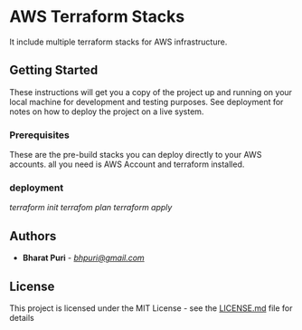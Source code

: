 # AWS Terraform Stacks

It include multiple terraform stacks for AWS infrastructure.

## Getting Started

These instructions will get you a copy of the project up and running on your local machine for development and testing purposes. See deployment for notes on how to deploy the project on a live system.

### Prerequisites

These are the pre-build stacks you can deploy directly to your AWS accounts. all you need is AWS Account and terraform installed.

### deployment

*terraform init*
*terrafom plan*
*terraform apply*

## Authors
* **Bharat Puri**  -  *bhpuri@gmail.com*  

## License

This project is licensed under the MIT License - see the [LICENSE.md](LICENSE.md) file for details
